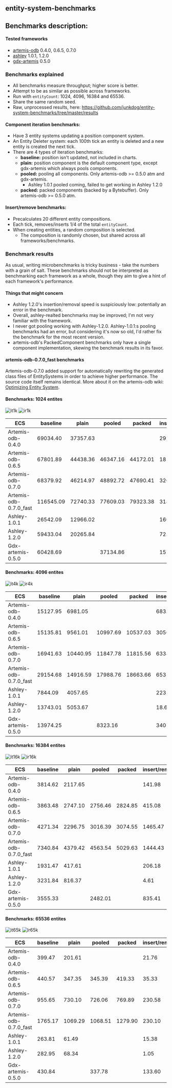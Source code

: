 ## entity-system-benchmarks

## Benchmarks description:
#### Tested frameworks
- [artemis-odb](https://github.com/junkdog/artemis-odb) 0.4.0, 0.6.5, 0.7.0
- [ashley](https://github.com/libgdx/ashley) 1.0.1, 1.2.0
- [gdx-artemis](https://github.com/apotapov/gdx-artemis) 0.5.0


### Benchmarks explained
- All benchmarks measure throughput; higher score is better.
- Attempt to be as similar as possible across frameworks.
- Run with `entityCount`: 1024, 4096, 16384 and 65536.
- Share the same random seed.
- Raw, unprocessed results, here: https://github.com/junkdog/entity-system-benchmarks/tree/master/results

#### Component iteration benchmarks:
- Have 3 entity systems updating a position component system.
- An Entity Deleter system: each 100th tick an entity is deleted and a new entity is created the next tick.
- There are 4 types of iteration benchmarks:
  - **baseline:** position isn't updated, not included in charts.
  - **plain:** position component is the default component type, except gdx-artemis which always pools components.
  - **pooled:** pooling all components. Only artemis-odb >= 0.5.0 atm and gdx-artemis.
    - Ashley 1.0.1 pooled coming, failed to get working in Ashley 1.2.0
  - **packed:** packed components (backed by a Bytebuffer). Only artemis-odb >= 0.5.0 atm.

#### Insert/remove benchmarks:
- Precalculates 20 different entity compositions.
- Each tick, removes/inserts 1/4 of the total `entityCount`.
- When creating entities, a random composition is selected.
  - The composition is randomly chosen, but shared across all frameworks/benchmarks.


### Benchmark results

As usual, writing microbenchmarks is tricky business - take the numbers with a grain of salt.
These benchmarks should not be interpreted as benchmarking each framework as a whole, though
they aim to give a hint of each framework's performance.


#### Things that might concern

- Ashley 1.2.0's insertion/removal speed is suspiciously low: potentially an
  error in the benchmark.
- Overall, ashley-realted benchmarks may be improved; I'm not very familiar with
  the framework.
- I never got pooling working with Ashley-1.2.0. Ashley-1.0.1:s pooling benchmarks had an
  error, but considering it's now so old, I'd rather fix the benchmark for the most recent
  version.
- artemis-odb's PackedComponent benchmarks only have a single component implementation, skewing
  the benchmark results in its favor.

#### artemis-odb-0.7.0_fast benchmarks

Artemis-odb-0.7.0 added support for automatically rewriting the generated class files
of EntitySystems in order to achieve higher performance. The source code itself remains
identical. More about it on the artemis-odb wiki: [Optimizing Entity System][fast].

#### Benchmarks: 1024 entites

 ![it1k][it1k] ![ir1k][ir1k]

| ECS                    | baseline  | plain    | pooled   | packed   | insert/remove |
|------------------------|-----------|----------|----------|----------|---------------|
| Artemis-odb-0.4.0      |  69034.40 | 37357.63 |          |          |       2927.87 |
| Artemis-odb-0.6.5      |  67801.89 | 44438.36 | 46347.16 | 44172.01 |      18115.60 |
| Artemis-odb-0.7.0      |  68379.92 | 46214.97 | 48892.72 | 47690.41 |      32018.43 |
| Artemis-odb-0.7.0_fast | 116545.09 | 72740.33 | 77609.03 | 79323.38 |      31828.33 |
| Ashley-1.0.1           |  26542.09 | 12966.02 |          |          |      16094.70 |
| Ashley-1.2.0           |  59433.04 | 20265.84 |          |          |         72.88 |
| Gdx-artemis-0.5.0      |  60428.69 |          | 37134.86 |          |      15798.65 |


#### Benchmarks: 4096 entites

 ![it4k][it4k] ![ir4k][ir4k]

| ECS                    | baseline | plain    | pooled   | packed   | insert/remove |
|------------------------|----------|----------|----------|----------|---------------|
| Artemis-odb-0.4.0      | 15127.95 |  6981.05 |          |          |        683.30 |
| Artemis-odb-0.6.5      | 15135.81 |  9561.01 | 10997.69 | 10537.03 |       3056.89 |
| Artemis-odb-0.7.0      | 16941.63 | 10440.95 | 11847.78 | 11815.56 |       6338.45 |
| Artemis-odb-0.7.0_fast | 29154.68 | 14916.59 | 17988.76 | 18663.66 |       6535.65 |
| Ashley-1.0.1           |  7844.09 |  4057.65 |          |          |       2232.57 |
| Ashley-1.2.0           | 13743.01 |  5053.67 |          |          |         18.68 |
| Gdx-artemis-0.5.0      | 13974.25 |          |  8323.16 |          |       3407.19 |


#### Benchmarks: 16384 entites

 ![it16k][it16k] ![ir16k][ir16k]

| ECS                    | baseline | plain   | pooled  | packed  | insert/remove |
|------------------------|----------|---------|---------|---------|---------------|
| Artemis-odb-0.4.0      |  3814.62 | 2117.65 |         |         |        141.98 |
| Artemis-odb-0.6.5      |  3863.48 | 2747.10 | 2756.46 | 2824.85 |        415.08 |
| Artemis-odb-0.7.0      |  4271.34 | 2296.75 | 3016.39 | 3074.55 |       1465.47 |
| Artemis-odb-0.7.0_fast |  7340.84 | 4379.42 | 4563.54 | 5029.63 |       1444.43 |
| Ashley-1.0.1           |  1931.47 |  417.61 |         |         |        206.18 |
| Ashley-1.2.0           |  3231.84 |  816.37 |         |         |          4.61 |
| Gdx-artemis-0.5.0      |  3555.33 |         | 2482.01 |         |        835.41 |


#### Benchmarks: 65536 entites

 ![it65k][it65k] ![ir65k][ir65k]

| ECS                    | baseline | plain   | pooled  | packed  | insert/remove |
|------------------------|----------|---------|---------|---------|---------------|
| Artemis-odb-0.4.0      |   399.47 |  201.61 |         |         |         21.76 |
| Artemis-odb-0.6.5      |   440.57 |  347.35 |  345.39 |  419.33 |         35.33 |
| Artemis-odb-0.7.0      |   955.65 |  730.10 |  726.06 |  769.89 |        230.58 |
| Artemis-odb-0.7.0_fast |  1765.17 | 1069.29 | 1068.51 | 1279.90 |        230.10 |
| Ashley-1.0.1           |   263.81 |   61.49 |         |         |         15.38 |
| Ashley-1.2.0           |   282.95 |   68.34 |         |         |          1.05 |
| Gdx-artemis-0.5.0      |   430.84 |         |  337.78 |         |        133.60 |



 [fast]: (https://github.com/junkdog/artemis-odb/wiki/Optimizing-Entity-Systems)
 [it1k]: http://junkdog.github.io/images/ecs-bench/iteration-1024.png
 [it4k]: http://junkdog.github.io/images/ecs-bench/iteration-4096.png
 [it16k]: http://junkdog.github.io/images/ecs-bench/iteration-16384.png
 [it65k]: http://junkdog.github.io/images/ecs-bench/iteration-65536.png
 [ir1k]: http://junkdog.github.io/images/ecs-bench/insert_remove-1024.png
 [ir4k]: http://junkdog.github.io/images/ecs-bench/insert_remove-4096.png
 [ir16k]: http://junkdog.github.io/images/ecs-bench/insert_remove-16384.png
 [ir65k]: http://junkdog.github.io/images/ecs-bench/insert_remove-65536.png
 
